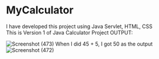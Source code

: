 # MyCalculator
I have developed this project using Java Servlet, HTML, CSS
<br>This is Version 1 of Java Calculator Project
OUTPUT:

![Screenshot (473)](https://github.com/user-attachments/assets/4ce87a4a-706c-4c6b-a91d-d4e82f194436)
When I did 45 + 5, I got 50 as the output
![Screenshot (472)](https://github.com/user-attachments/assets/115594ec-1339-4b56-bc11-829efa5462ec)


